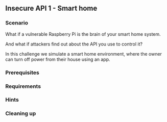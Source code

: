 ## Insecure API 1 - Smart home

### Scenario 

What if a vulnerable Raspberry Pi is the brain of your smart home system.

And what if attackers find out about the API you use to control it?

In this challenge we simulate a smart home environment, where the owner
can turn off power from their house using an app.

### Prerequisites


### Requirements

### **Hints**


### Cleaning up

